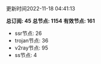 更新时间2022-11-18 04:41:13

**总订阅: 45**
**总节点: 1154**
**有效节点: 161**
- ssr节点: 26
- trojan节点: 36
- v2ray节点: 95
- ss节点: 4

